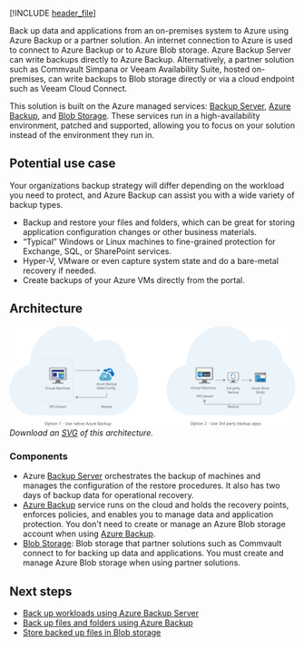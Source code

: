 [!INCLUDE [header_file](../../../includes/sol-idea-header.md)]

Back up data and applications from an on-premises system to Azure using Azure Backup or a partner solution. An internet connection to Azure is used to connect to Azure Backup or to Azure Blob storage. Azure Backup Server can write backups directly to Azure Backup. Alternatively, a partner solution such as Commvault Simpana or Veeam Availability Suite, hosted on-premises, can write backups to Blob storage directly or via a cloud endpoint such as Veeam Cloud Connect.

This solution is built on the Azure managed services: [Backup Server](https://azure.microsoft.com/services/backup), [Azure Backup](https://azure.microsoft.com/services/backup), and [Blob Storage](https://azure.microsoft.com/services/storage/blobs). These services run in a high-availability environment, patched and supported, allowing you to focus on your solution instead of the environment they run in.

## Potential use case

Your organizations backup strategy will differ depending on the workload you need to protect, and Azure Backup can assist you with a wide variety of backup types.

* Backup and restore your files and folders, which can be great for storing application configuration changes or other business materials.
* “Typical” Windows or Linux machines to fine-grained protection for Exchange, SQL, or SharePoint services.
* Hyper-V, VMware or even capture system state and do a bare-metal recovery if needed.
* Create backups of your Azure VMs directly from the portal.

## Architecture

![Architecture Diagram](../media/backup-archive-cloud-application.png)
*Download an [SVG](../media/backup-archive-cloud-application.svg) of this architecture.*

### Components

* Azure [Backup Server](https://azure.microsoft.com/services/backup) orchestrates the backup of machines and manages the configuration of the restore procedures. It also has two days of backup data for operational recovery.
* [Azure Backup](https://azure.microsoft.com/services/backup) service runs on the cloud and holds the recovery points, enforces policies, and enables you to manage data and application protection. You don't need to create or manage an Azure Blob storage account when using [Azure Backup](https://azure.microsoft.com/services/backup).
* [Blob Storage](https://azure.microsoft.com/services/storage/blobs): Blob storage that partner solutions such as Commvault connect to for backing up data and applications. You must create and manage Azure Blob storage when using partner solutions.

## Next steps

* [Back up workloads using Azure Backup Server](/azure/backup/backup-azure-microsoft-azure-backup)
* [Back up files and folders using Azure Backup](/azure/backup/backup-configure-vault)
* [Store backed up files in Blob storage](/azure/storage/blobs/storage-quickstart-blobs-dotnet)
